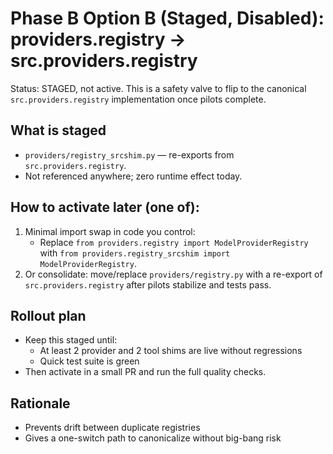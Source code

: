 # Phase B Option B (Staged, Disabled): providers.registry -> src.providers.registry

Status: STAGED, not active. This is a safety valve to flip to the canonical `src.providers.registry`
implementation once pilots complete.

## What is staged
- `providers/registry_srcshim.py` — re-exports from `src.providers.registry`.
- Not referenced anywhere; zero runtime effect today.

## How to activate later (one of):
1) Minimal import swap in code you control:
   - Replace `from providers.registry import ModelProviderRegistry` with
     `from providers.registry_srcshim import ModelProviderRegistry`.
2) Or consolidate: move/replace `providers/registry.py` with a re-export of `src.providers.registry`
   after pilots stabilize and tests pass.

## Rollout plan
- Keep this staged until:
  - At least 2 provider and 2 tool shims are live without regressions
  - Quick test suite is green
- Then activate in a small PR and run the full quality checks.

## Rationale
- Prevents drift between duplicate registries
- Gives a one-switch path to canonicalize without big-bang risk

